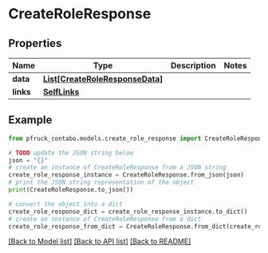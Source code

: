 # CreateRoleResponse


## Properties

Name | Type | Description | Notes
------------ | ------------- | ------------- | -------------
**data** | [**List[CreateRoleResponseData]**](CreateRoleResponseData.md) |  | 
**links** | [**SelfLinks**](SelfLinks.md) |  | 

## Example

```python
from pfruck_contabo.models.create_role_response import CreateRoleResponse

# TODO update the JSON string below
json = "{}"
# create an instance of CreateRoleResponse from a JSON string
create_role_response_instance = CreateRoleResponse.from_json(json)
# print the JSON string representation of the object
print(CreateRoleResponse.to_json())

# convert the object into a dict
create_role_response_dict = create_role_response_instance.to_dict()
# create an instance of CreateRoleResponse from a dict
create_role_response_from_dict = CreateRoleResponse.from_dict(create_role_response_dict)
```
[[Back to Model list]](../README.md#documentation-for-models) [[Back to API list]](../README.md#documentation-for-api-endpoints) [[Back to README]](../README.md)


